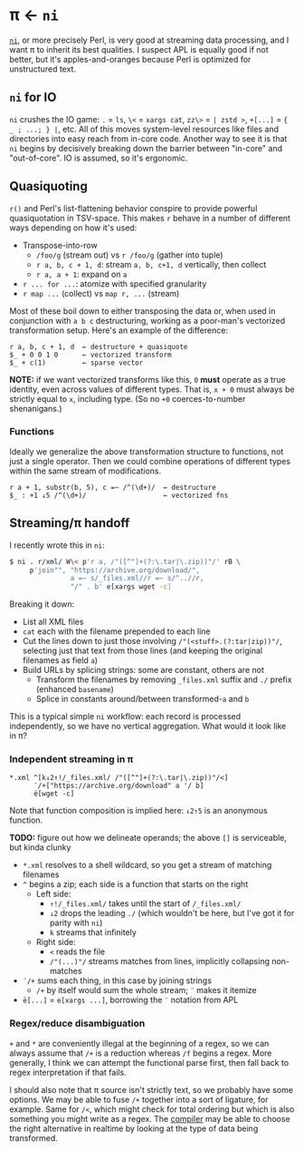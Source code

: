 # π ← `ni`
[`ni`](https://github.com/spencertipping/ni), or more precisely Perl, is very good at streaming data processing, and I want π to inherit its best qualities. I suspect APL is equally good if not better, but it's apples-and-oranges because Perl is optimized for unstructured text.


## `ni` for IO
`ni` crushes the IO game: `.` = `ls`, `\<` = `xargs cat`, `zz\>` = `| zstd >`, `+[...]` = `{ _ ; ...; } |`, etc. All of this moves system-level resources like files and directories into easy reach from in-core code. Another way to see it is that `ni` begins by decisively breaking down the barrier between "in-core" and "out-of-core". IO is assumed, so it's ergonomic.


## Quasiquoting
`r()` and Perl's list-flattening behavior conspire to provide powerful quasiquotation in TSV-space. This makes `r` behave in a number of different ways depending on how it's used:

+ Transpose-into-row
  + `/foo/g` (stream out) vs `r /foo/g` (gather into tuple)
  + `r a, b, c + 1, d`: stream `a, b, c+1, d` vertically, then collect
  + `r a, a + 1`: expand on `a`
+ `r ... for ...`: atomize with specified granularity
+ `r map ...` (collect) vs `map r, ...` (stream)

Most of these boil down to either transposing the data or, when used in conjunction with `a b c` destructuring, working as a poor-man's vectorized transformation setup. Here's an example of the difference:

```
r a, b, c + 1, d  ← destructure + quasiquote
$_ + 0 0 1 0      ← vectorized transform
$_ + c(1)         ← sparse vector
```

**NOTE:** if we want vectorized transforms like this, `0` **must** operate as a true identity, even across values of different types. That is, `x + 0` must always be strictly equal to `x`, including type. (So no `+0` coerces-to-number shenanigans.)


### Functions
Ideally we generalize the above transformation structure to functions, not just a single operator. Then we could combine operations of different types within the same stream of modifications.

```
r a + 1, substr(b, 5), c =~ /^(\d+)/  ← destructure
$_ : +1 ↓5 /^(\d+)/                   ← vectorized fns
```


## Streaming/π handoff
I recently wrote this in `ni`:

```sh
$ ni . r/xml/ W\< p'r a, /"([^"]+(?:\.tar|\.zip))"/' rB \
     p'join"", "https://archive.org/download/",
               a =~ s/_files.xml//r =~ s/^..//r,
               "/" . b' e[xargs wget -c]
```

Breaking it down:

+ List all XML files
+ `cat` each with the filename prepended to each line
+ Cut the lines down to just those involving `/"(<stuff>.(?:tar|zip))"/`, selecting just that text from those lines (and keeping the original filenames as field `a`)
+ Build URLs by splicing strings: some are constant, others are not
  + Transform the filenames by removing `_files.xml` suffix and `./` prefix (enhanced `basename`)
  + Splice in constants around/between transformed-`a` and `b`

This is a typical simple `ni` workflow: each record is processed independently, so we have no vertical aggregation. What would it look like in π?


### Independent streaming in π
```
*.xml ^[k↓2↑!/_files.xml/ /"([^"]+(?:\.tar|\.zip))"/<]
      ¨/+["https://archive.org/download" a '/ b]
      ë[wget -c]
```

Note that function composition is implied here: `↓2↑5` is an anonymous function.

**TODO:** figure out how we delineate operands; the above `[]` is serviceable, but kinda clunky

+ `*.xml` resolves to a shell wildcard, so you get a stream of matching filenames
+ `^` begins a zip; each side is a function that starts on the right
  + Left side:
    + `↑!/_files.xml/` takes until the start of `/_files.xml/`
    + `↓2` drops the leading `./` (which wouldn't be here, but I've got it for parity with `ni`)
    + `k` streams that infinitely
  + Right side:
    + `<` reads the file
    + `/"(...)"/` streams matches from lines, implicitly collapsing non-matches
+ `¨/+` sums each thing, in this case by joining strings
  + `/+` by itself would sum the whole stream; `¨` makes it itemize
+ `ë[...]` = `e[xargs ...]`, borrowing the `¨` notation from APL


### Regex/reduce disambiguation
`+` and `*` are conveniently illegal at the beginning of a regex, so we can always assume that `/+` is a reduction whereas `/f` begins a regex. More generally, I think we can attempt the functional parse first, then fall back to regex interpretation if that fails.

I should also note that π source isn't strictly text, so we probably have some options. We may be able to fuse `/+` together into a sort of ligature, for example. Same for `/<`, which might check for total ordering but which is also something you might write as a regex. The [compiler](pi-compiler.md) may be able to choose the right alternative in realtime by looking at the type of data being transformed.
